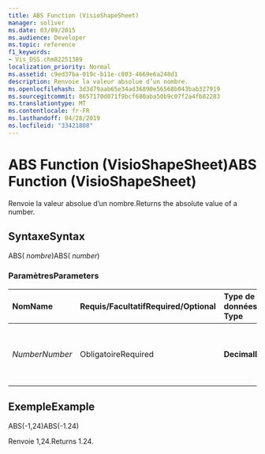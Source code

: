 ```yaml
---
title: ABS Function (VisioShapeSheet)
manager: soliver
ms.date: 03/09/2015
ms.audience: Developer
ms.topic: reference
f1_keywords:
- Vis_DSS.chm82251389
localization_priority: Normal
ms.assetid: c9ed37ba-019c-b11e-c803-4669e6a248d1
description: Renvoie la valeur absolue d’un nombre.
ms.openlocfilehash: 3d3d79aab65e34ad36890e56568b043bab327919
ms.sourcegitcommit: 8657170d071f9bcf680aba50b9c07f2a4fb82283
ms.translationtype: MT
ms.contentlocale: fr-FR
ms.lasthandoff: 04/28/2019
ms.locfileid: "33421808"
---
```

# <a name="abs-function-visioshapesheet"></a><span data-ttu-id="01962-103">ABS Function (VisioShapeSheet)</span><span class="sxs-lookup"><span data-stu-id="01962-103">ABS Function (VisioShapeSheet)</span></span>

<span data-ttu-id="01962-104">Renvoie la valeur absolue d’un nombre.</span><span class="sxs-lookup"><span data-stu-id="01962-104">Returns the absolute value of a number.</span></span>
  
## <a name="syntax"></a><span data-ttu-id="01962-105">Syntaxe</span><span class="sxs-lookup"><span data-stu-id="01962-105">Syntax</span></span>

<span data-ttu-id="01962-106">ABS( *nombre*)</span><span class="sxs-lookup"><span data-stu-id="01962-106">ABS( *number*)</span></span> 
  
### <a name="parameters"></a><span data-ttu-id="01962-107">Paramètres</span><span class="sxs-lookup"><span data-stu-id="01962-107">Parameters</span></span>

|<span data-ttu-id="01962-108">**Nom**</span><span class="sxs-lookup"><span data-stu-id="01962-108">**Name**</span></span>|<span data-ttu-id="01962-109">**Requis/Facultatif**</span><span class="sxs-lookup"><span data-stu-id="01962-109">**Required/Optional**</span></span>|<span data-ttu-id="01962-110">**Type de données**</span><span class="sxs-lookup"><span data-stu-id="01962-110">**Data Type**</span></span>|<span data-ttu-id="01962-111">**Description**</span><span class="sxs-lookup"><span data-stu-id="01962-111">**Description**</span></span>|
|:-----|:-----|:-----|:-----|
| <span data-ttu-id="01962-112">_Number_</span><span class="sxs-lookup"><span data-stu-id="01962-112">_Number_</span></span> <br/> |<span data-ttu-id="01962-113">Obligatoire</span><span class="sxs-lookup"><span data-stu-id="01962-113">Required</span></span>  <br/> |<span data-ttu-id="01962-114">**Decimal**</span><span class="sxs-lookup"><span data-stu-id="01962-114">**Decimal**</span></span> <br/> |<span data-ttu-id="01962-115">Nombre dont vous souhaitez trouver la valeur absolue.</span><span class="sxs-lookup"><span data-stu-id="01962-115">The number whose absolute value you want to find.</span></span>  <br/> |
   
## <a name="example"></a><span data-ttu-id="01962-116">Exemple</span><span class="sxs-lookup"><span data-stu-id="01962-116">Example</span></span>

<span data-ttu-id="01962-117">ABS(-1,24)</span><span class="sxs-lookup"><span data-stu-id="01962-117">ABS(-1.24)</span></span> 
  
<span data-ttu-id="01962-118">Renvoie 1,24.</span><span class="sxs-lookup"><span data-stu-id="01962-118">Returns 1.24.</span></span>
  

